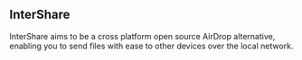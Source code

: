 ## InterShare

InterShare aims to be a cross platform open source AirDrop alternative, enabling you to send files with ease to other devices over the local network.
